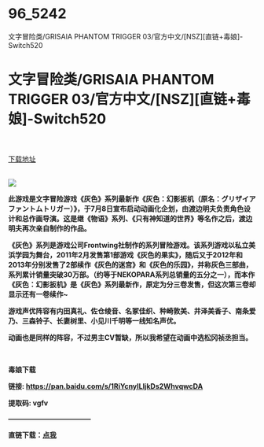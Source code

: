 # 96_5242
文字冒险类/GRISAIA PHANTOM TRIGGER 03/官方中文/[NSZ][直链+毒娘]-Switch520
# 文字冒险类/GRISAIA PHANTOM TRIGGER 03/官方中文/[NSZ][直链+毒娘]-Switch520
 <br/></br>
[下载地址](https://www.switch520.cc/article/5242 "下载地址")
<br/></br>

<p><span><strong><span style="font-family: Tahoma,"></span></strong></span></p>
<p><img src="https://ae01.alicdn.com/kf/Uc4306373fe1e411b9d64dc7faf0c1206g.jpg"></p>
<p></p>
<p><span><strong><span style="font-family: Tahoma,">此游戏是文字冒险游戏《灰色》系列最新作《灰色：幻影扳机（原名：グリザイア ファントムトリガー）》，于7月8日宣布启动动画化企划，由渡边明夫负责角色设计和总作画导演。这是继《物语》系列、《只有神知道的世界》等名作之后，渡边明夫再次亲自制作的作品。</span></strong></span></p><strong>
<p><span style="font-family: Tahoma,">《灰色》系列是游戏公司Frontwing社制作的系列冒险游戏。该系列游戏以私立美浜学园为舞台，2011年2月发售第1部游戏《灰色的果实》，随后又于2012年和2013年分别发售了2部续作《灰色的迷宫》和《灰色的乐园》，并称灰色三部曲，系列累计销量突破30万部。（约等于NEKOPARA系列总销量的五分之一），而本作《灰色：幻影扳机》是《灰色》系列最新作，原定为分三卷发售，但这次第三卷却显示还有一卷续作~</span></p>
<p><span style="font-family: Tahoma,">游戏声优阵容有内田真礼、佐仓绫音、名冢佳织、种崎敦美、井泽美香子、南条爱乃、三森铃子、长妻树里、小见川千明等一线知名声优。</span></p>
</strong><p><strong><span style="font-family: Tahoma,">动画也是同样的阵容，不过男主CV暂缺，所以我希望在动画中选松冈祯丞担当。</span></strong></p>
<p><span><strong><span style="font-family: Tahoma,"><br></span></strong></span></p>
<p><span><strong><span style="font-family: Tahoma,">毒娘下载</span></strong></span></p>
<p><span><strong><span style="font-family: Tahoma,">链接: <a href="https://pan.baidu.com/s/1RiYcnyILIjkDs2WhvqwcDA" target="_self" rel="noopener noreferrer">https://pan.baidu.com/s/1RiYcnyILIjkDs2WhvqwcDA</a>&nbsp;</span></strong></span></p>
<p><span><strong><span style="font-family: Tahoma,">提取码: vgfv&nbsp;</span></strong></span></p>
<p><span><strong><span style="font-family: Tahoma,">————————————</span></strong></span></p>
<p><span><strong><span style="font-family: Tahoma,">直链下载：<a href="https://ziyuan5.free520.net/vps2/GRISAIA%20PHANTOM%20TRIGGER%2003%5B01005250123B8000%5D%5BUS%5D%5Bv0%5D.nsz" target="_self" rel="noopener noreferrer">点我</a></span></strong></span></p>
